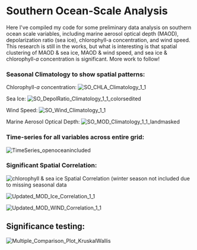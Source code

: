 # Southern Ocean-Scale Analysis
Here I've compiled my code for some preliminary data analysis on southern ocean scale variables, including marine aerosol optical depth (MAOD), depolarization ratio (sea ice), chlorophyll-a concentration, and wind speed. This research is still in the works, but what is interesting is that spatial clustering of MAOD & sea ice, MAOD & wind speed, and sea ice & chlorophyll-_a_ concentration is significant. More work to follow! 

### Seasonal Climatology to show spatial patterns:
Chlorophyll-_a_ concentration:
![SO_CHLA_Climatology_1_1](https://user-images.githubusercontent.com/37392984/138309724-48131c31-ee8c-42e8-9bfd-a4c02da6e337.png)

Sea Ice: 
![SO_DepolRatio_Climatology_1_1_colorsedited](https://user-images.githubusercontent.com/37392984/138309726-7f84b53b-3ae1-44f4-870e-4650aac72411.png)

Wind Speed:
![SO_Wind_Climatology_1_1](https://user-images.githubusercontent.com/37392984/138309731-ac8e7358-8c78-453b-8eac-913c3e973a36.png)

Marine Aerosol Optical Depth:
![SO_MOD_Climatology_1_1_landmasked](https://user-images.githubusercontent.com/37392984/138309729-49b3f735-dbb0-4f54-ae2f-b1bf1c0887dc.png)


### Time-series for all variables across entire grid:
![TimeSeries_openoceanincluded](https://user-images.githubusercontent.com/37392984/138309732-623f6237-a553-49ca-a0c4-d2528c995a2e.png)

### Significant Spatial Correlation:

![chlorophyll & sea ice Spatial Correlation (winter season not included due to missing seasonal data](https://user-images.githubusercontent.com/37392984/138309258-b09ed457-bba1-40f8-b117-f536d0eb5242.png)

![Updated_MOD_Ice_Correlation_1_1](https://user-images.githubusercontent.com/37392984/138309629-ee8fa86d-847a-47b3-ab19-3d7fae068c8c.png)

![Updated_MOD_WIND_Correlation_1_1](https://user-images.githubusercontent.com/37392984/138309634-c33131ed-08f5-4c67-8009-907fc04150b9.png)

## Significance testing:
![Multiple_Comparison_Plot_KruskalWallis](https://user-images.githubusercontent.com/37392984/138309810-3b9bf754-da78-4661-bbfa-7dd288a9b61f.png)
